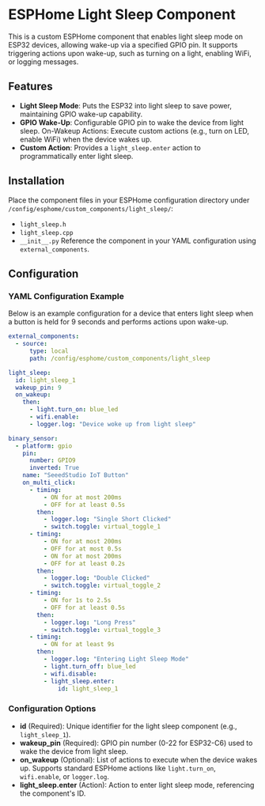# ESPHome Light Sleep Component

This is a custom ESPHome component that enables light sleep mode on ESP32 devices, allowing wake-up via a specified GPIO pin. It supports triggering actions upon wake-up, such as turning on a light, enabling WiFi, or logging messages.

## Features

- **Light Sleep Mode**: Puts the ESP32 into light sleep to save power, maintaining GPIO wake-up capability.
- **GPIO Wake-Up**: Configurable GPIO pin to wake the device from light sleep.
On-Wakeup Actions: Execute custom actions (e.g., turn on LED, enable WiFi) when the device wakes up.
- **Custom Action**: Provides a `light_sleep.enter` action to programmatically enter light sleep.

## Installation

Place the component files in your ESPHome configuration directory under `/config/esphome/custom_components/light_sleep/`:

- `light_sleep.h`
- `light_sleep.cpp`
- `__init__.py`
Reference the component in your YAML configuration using `external_components`.

## Configuration

### YAML Configuration Example

Below is an example configuration for a device that enters light sleep when a button is held for 9 seconds and performs actions upon wake-up.

```yaml
external_components:
  - source:
      type: local
      path: /config/esphome/custom_components/light_sleep

light_sleep:
  id: light_sleep_1
  wakeup_pin: 9
  on_wakeup:
    then:
      - light.turn_on: blue_led
      - wifi.enable:
      - logger.log: "Device woke up from light sleep"

binary_sensor:
  - platform: gpio
    pin:
      number: GPIO9
      inverted: True
    name: "SeeedStudio IoT Button"
    on_multi_click:
      - timing:
          - ON for at most 200ms
          - OFF for at least 0.5s
        then:
          - logger.log: "Single Short Clicked"
          - switch.toggle: virtual_toggle_1
      - timing:
          - ON for at most 200ms
          - OFF for at most 0.5s
          - ON for at most 200ms
          - OFF for at least 0.2s
        then:
          - logger.log: "Double Clicked"
          - switch.toggle: virtual_toggle_2
      - timing:
          - ON for 1s to 2.5s
          - OFF for at least 0.5s
        then:
          - logger.log: "Long Press"
          - switch.toggle: virtual_toggle_3
      - timing:
          - ON for at least 9s
        then:
          - logger.log: "Entering Light Sleep Mode"
          - light.turn_off: blue_led
          - wifi.disable:
          - light_sleep.enter:
              id: light_sleep_1
```

### Configuration Options

- **id** (Required): Unique identifier for the light sleep component (e.g., `light_sleep_1`).
- **wakeup_pin** (Required): GPIO pin number (0-22 for ESP32-C6) used to wake the device from light sleep.
- **on_wakeup** (Optional): List of actions to execute when the device wakes up. Supports standard ESPHome actions like `light.turn_on`, `wifi.enable`, or `logger.log`.
- **light_sleep.enter** (Action): Action to enter light sleep mode, referencing the component's ID.
